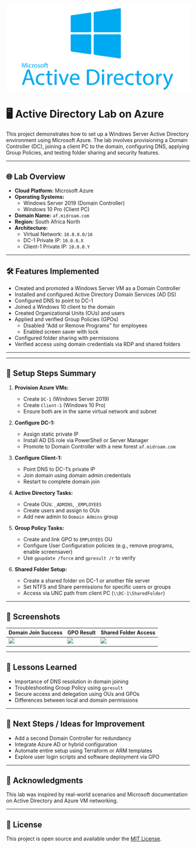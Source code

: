 ![](Active-directory.png)
# 🖥️ Active Directory Lab on Azure

This project demonstrates how to set up a Windows Server Active Directory environment using Microsoft Azure. The lab involves provisioning a Domain Controller (DC), joining a client PC to the domain, configuring DNS, applying Group Policies, and testing folder sharing and security features.

---

## 🌐 Lab Overview

- **Cloud Platform:** Microsoft Azure  
- **Operating Systems:**
  - Windows Server 2019 (Domain Controller)
  - Windows 10 Pro (Client PC)
- **Domain Name:** `af.midroam.com`
- **Region:** South Africa North
- **Architecture:**  
  - Virtual Network: `10.0.0.0/16`
  - DC-1 Private IP: `10.0.0.X`
  - Client-1 Private IP: `10.0.0.Y`

---

## 🛠️ Features Implemented

- Created and promoted a Windows Server VM as a Domain Controller
- Installed and configured Active Directory Domain Services (AD DS)
- Configured DNS to point to DC-1
- Joined a Windows 10 client to the domain
- Created Organizational Units (OUs) and users
- Applied and verified Group Policies (GPOs)
  - Disabled “Add or Remove Programs” for employees
  - Enabled screen saver with lock
- Configured folder sharing with permissions
- Verified access using domain credentials via RDP and shared folders

---


---

## 🚀 Setup Steps Summary

1. **Provision Azure VMs:**
   - Create `DC-1` (Windows Server 2019)
   - Create `Client-1` (Windows 10 Pro)
   - Ensure both are in the same virtual network and subnet

2. **Configure DC-1:**
   - Assign static private IP
   - Install AD DS role via PowerShell or Server Manager
   - Promote to Domain Controller with a new forest `af.midroam.com`

3. **Configure Client-1:**
   - Point DNS to DC-1’s private IP
   - Join domain using domain admin credentials
   - Restart to complete domain join

4. **Active Directory Tasks:**
   - Create OUs: `_ADMINS`, `_EMPLOYEES`
   - Create users and assign to OUs
   - Add new admin to `Domain Admins` group

5. **Group Policy Tasks:**
   - Create and link GPO to `EMPLOYEES` OU
   - Configure User Configuration policies (e.g., remove programs, enable screensaver)
   - Use `gpupdate /force` and `gpresult /r` to verify

6. **Shared Folder Setup:**
   - Create a shared folder on DC-1 or another file server
   - Set NTFS and Share permissions for specific users or groups
   - Access via UNC path from client PC (`\\DC-1\SharedFolder`)

---

## 📸 Screenshots

| Domain Join Success | GPO Result | Shared Folder Access |
|---------------------|------------|-----------------------|
| ![](images/domain-join-success.png) | ![](images/gpo-applied.png) | ![](images/shared-folder-access.png) |

---

## 🧠 Lessons Learned

- Importance of DNS resolution in domain joining
- Troubleshooting Group Policy using `gpresult`
- Secure access and delegation using OUs and GPOs
- Differences between local and domain permissions

---

## 📌 Next Steps / Ideas for Improvement

- Add a second Domain Controller for redundancy
- Integrate Azure AD or hybrid configuration
- Automate entire setup using Terraform or ARM templates
- Explore user login scripts and software deployment via GPO

---

## 🙌 Acknowledgments

This lab was inspired by real-world scenarios and Microsoft documentation on Active Directory and Azure VM networking.

---

## 📄 License

This project is open source and available under the [MIT License](LICENSE).

